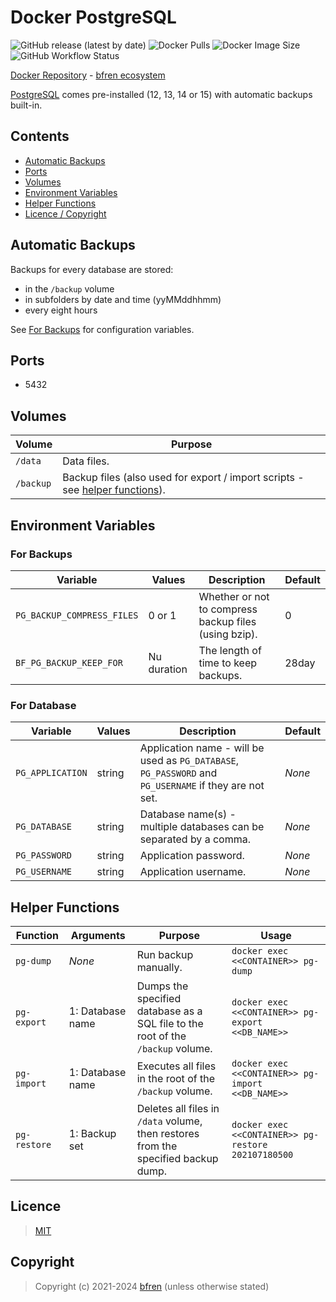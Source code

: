 # Docker PostgreSQL

![GitHub release (latest by date)](https://img.shields.io/github/v/release/bfren/docker-postgresql) ![Docker Pulls](https://img.shields.io/endpoint?url=https%3A%2F%2Fbfren.dev%2Fdocker%2Fpulls%2Fpostgresql) ![Docker Image Size](https://img.shields.io/endpoint?url=https%3A%2F%2Fbfren.dev%2Fdocker%2Fsize%2Fpostgresql) ![GitHub Workflow Status](https://img.shields.io/github/actions/workflow/status/bfren/docker-postgresql/dev.yml?branch=main)

[Docker Repository](https://hub.docker.com/r/bfren/postgresql) - [bfren ecosystem](https://github.com/bfren/docker)

[PostgreSQL](https://www.postgresql.org/) comes pre-installed (12, 13, 14 or 15) with automatic backups built-in.

## Contents

* [Automatic Backups](#automatic-backups)
* [Ports](#ports)
* [Volumes](#volumes)
* [Environment Variables](#environment-variables)
* [Helper Functions](#helper-functions)
* [Licence / Copyright](#licence)

## Automatic Backups

Backups for every database are stored:

* in the `/backup` volume
* in subfolders by date and time (yyMMddhhmm)
* every eight hours

See [For Backups](#for-backups) for configuration variables.

## Ports

* 5432

## Volumes

| Volume    | Purpose                                                                                           |
| --------- | ------------------------------------------------------------------------------------------------- |
| `/data`   | Data files.                                                                                       |
| `/backup` | Backup files (also used for export / import scripts - see [helper functions](#helper-functions)). |

## Environment Variables

### For Backups

| Variable                      | Values        | Description                                           | Default   |
| ----------------------------- | ------------- | ----------------------------------------------------- | --------- |
| `PG_BACKUP_COMPRESS_FILES`    | 0 or 1        | Whether or not to compress backup files (using bzip). | 0         |
| `BF_PG_BACKUP_KEEP_FOR`       | Nu duration   | The length of time to keep backups.                   | 28day     |

### For Database

| Variable          | Values | Description                                                                                              | Default   |
| ----------------- | ------ | -------------------------------------------------------------------------------------------------------- | --------- |
| `PG_APPLICATION`  | string | Application name - will be used as `PG_DATABASE`, `PG_PASSWORD` and `PG_USERNAME` if they are not set.   | *None*    |
| `PG_DATABASE`     | string | Database name(s) - multiple databases can be separated by a comma.                                       | *None*    |
| `PG_PASSWORD`     | string | Application password.                                                                                    | *None*    |
| `PG_USERNAME`     | string | Application username.                                                                                    | *None*    |

## Helper Functions

| Function      | Arguments         | Purpose                                                                               | Usage                                                 |
| ------------- | ----------------- | ------------------------------------------------------------------------------------- | ----------------------------------------------------- |
| `pg-dump`     | *None*            | Run backup manually.                                                                  | `docker exec <<CONTAINER>> pg-dump`                   |
| `pg-export`   | 1: Database name  | Dumps the specified database as a SQL file to the root of the `/backup` volume.       | `docker exec <<CONTAINER>> pg-export <<DB_NAME>>`     |
| `pg-import`   | 1: Database name  | Executes all files in the root of the `/backup` volume.                               | `docker exec <<CONTAINER>> pg-import <<DB_NAME>>`     |
| `pg-restore`  | 1: Backup set     | Deletes all files in `/data` volume, then restores from the specified backup dump.    | `docker exec <<CONTAINER>> pg-restore 202107180500`   |

## Licence

> [MIT](https://mit.bfren.dev/2021)

## Copyright

> Copyright (c) 2021-2024 [bfren](https://bfren.dev) (unless otherwise stated)
